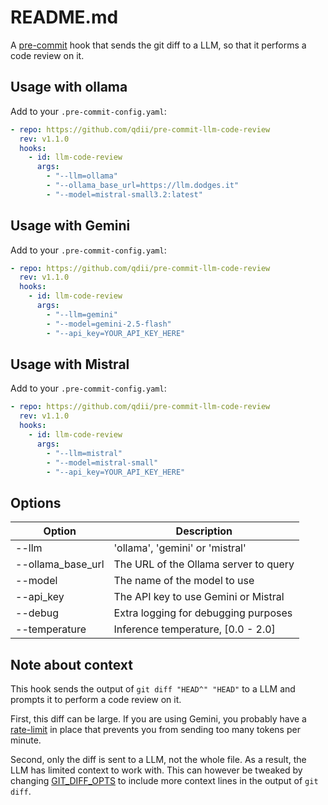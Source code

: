 # README.md

A [pre-commit](https://pre-commit.com/) hook that sends the git diff to a LLM,
so that it performs a code review on it.

## Usage with ollama

Add to your `.pre-commit-config.yaml`:

```yaml
- repo: https://github.com/qdii/pre-commit-llm-code-review
  rev: v1.1.0
  hooks:
    - id: llm-code-review
      args:
        - "--llm=ollama"
        - "--ollama_base_url=https://llm.dodges.it"
        - "--model=mistral-small3.2:latest"
```

## Usage with Gemini

Add to your `.pre-commit-config.yaml`:

```yaml
- repo: https://github.com/qdii/pre-commit-llm-code-review
  rev: v1.1.0
  hooks:
    - id: llm-code-review
      args:
        - "--llm=gemini"
        - "--model=gemini-2.5-flash"
        - "--api_key=YOUR_API_KEY_HERE"
```

## Usage with Mistral

Add to your `.pre-commit-config.yaml`:

```yaml
- repo: https://github.com/qdii/pre-commit-llm-code-review
  rev: v1.1.0
  hooks:
    - id: llm-code-review
      args:
        - "--llm=mistral"
        - "--model=mistral-small"
        - "--api_key=YOUR_API_KEY_HERE"
```

## Options

| Option            | Description                           |
| ----------------- | ------------------------------------- |
| --llm             | 'ollama', 'gemini' or 'mistral'       |
| --ollama_base_url | The URL of the Ollama server to query |
| --model           | The name of the model to use          |
| --api_key         | The API key to use Gemini or Mistral  |
| --debug           | Extra logging for debugging purposes  |
| --temperature     | Inference temperature, [0.0 - 2.0]    |

## Note about context

This hook sends the output of `git diff "HEAD^" "HEAD"` to a LLM
and prompts it to perform a code review on it.

First, this diff can be large. If you are using Gemini, you probably have a
[rate-limit](https://ai.google.dev/gemini-api/docs/rate-limits) in place
that prevents you from sending too many tokens per minute.

Second, only the diff is sent to a LLM, not the whole file. As a result,
the LLM has limited context to work with. This can however be tweaked
by changing [GIT_DIFF_OPTS](https://git-scm.com/book/en/v2/Git-Internals-Environment-Variables)
to include more context lines in the output of `git diff`.
